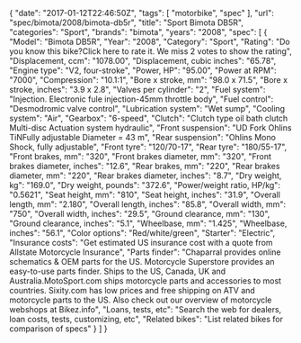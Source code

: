 {
    "date": "2017-01-12T22:46:50Z",
    "tags": [
        "motorbike",
        "spec"
    ],
    "url": "spec\/bimota\/2008\/bimota-db5r",
    "title": "Sport Bimota DB5R",
    "categories": "Sport",
    "brands": "bimota",
    "years": "2008",
    "spec": [
        {
            "Model": "Bimota DB5R",
            "Year": "2008",
            "Category": "Sport",
            "Rating": "Do you know this bike?Click here to rate it. We miss 2 votes to show the rating",
            "Displacement, ccm": "1078.00",
            "Displacement, cubic inches": "65.78",
            "Engine type": "V2, four-stroke",
            "Power, HP": "95.00",
            "Power at RPM": "7000",
            "Compression": "10.1:1",
            "Bore x stroke, mm": "98.0 x 71.5",
            "Bore x stroke, inches": "3.9 x 2.8",
            "Valves per cylinder": "2",
            "Fuel system": "Injection. Electronic fule injection-45mm throttle body",
            "Fuel control": "Desmodromic valve control",
            "Lubrication system": "Wet sump",
            "Cooling system": "Air",
            "Gearbox": "6-speed",
            "Clutch": "Clutch type oil bath clutch Multi-disc Actuation system hydraulic",
            "Front suspension": "UD Fork Ohlins TiNFully adjustable Diameter = 43 m",
            "Rear suspension": "Ohlins Mono Shock, fully adjustable",
            "Front tyre": "120\/70-17",
            "Rear tyre": "180\/55-17",
            "Front brakes, mm": "320",
            "Front brakes diameter, mm": "320",
            "Front brakes diameter, inches": "12.6",
            "Rear brakes, mm": "220",
            "Rear brakes diameter, mm": "220",
            "Rear brakes diameter, inches": "8.7",
            "Dry weight, kg": "169.0",
            "Dry weight, pounds": "372.6",
            "Power\/weight ratio, HP\/kg": "0.5621",
            "Seat height, mm": "810",
            "Seat height, inches": "31.9",
            "Overall length, mm": "2.180",
            "Overall length, inches": "85.8",
            "Overall width, mm": "750",
            "Overall width, inches": "29.5",
            "Ground clearance, mm": "130",
            "Ground clearance, inches": "5.1",
            "Wheelbase, mm": "1.425",
            "Wheelbase, inches": "56.1",
            "Color options": "Red\/white\/green",
            "Starter": "Electric",
            "Insurance costs": "Get estimated US insurance cost with a quote from Allstate Motorcycle Insurance",
            "Parts finder": "Chaparral provides online schematics & OEM parts for the US.   Motorcycle Superstore provides an easy-to-use parts finder. Ships to the US, Canada, UK and Australia.MotoSport.com ships motorcycle parts and accessories to most countries.    Sixity.com has low prices and free shipping on ATV and motorcycle parts to the US. Also check out our overview of motorcycle webshops at Bikez.info",
            "Loans, tests, etc": "Search the web for dealers, loan costs, tests, customizing, etc",
            "Related bikes": "List related bikes for comparison of specs"
        }
    ]
}